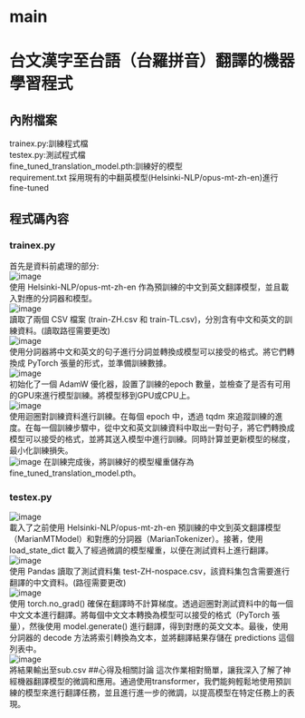 # main
# 台文漢字至台語（台羅拼音）翻譯的機器學習程式  
## 內附檔案
trainex.py:訓練程式檔  
testex.py:測試程式檔  
fine_tuned_translation_model.pth:訓練好的模型  
requirement.txt
採用現有的中翻英模型(Helsinki-NLP/opus-mt-zh-en)進行fine-tuned  
## 程式碼內容
### trainex.py
首先是資料前處理的部分:  
![image](https://github.com/312513016-morrisWW/main/assets/145111464/3d7dd822-5e0b-4fd0-a0da-48087d4b6fed)  
使用 Helsinki-NLP/opus-mt-zh-en 作為預訓練的中文到英文翻譯模型，並且載入對應的分詞器和模型。  
![image](https://github.com/312513016-morrisWW/main/assets/145111464/ebbe300f-c333-441c-b5f2-d2e63c7fb574)  
讀取了兩個 CSV 檔案 (train-ZH.csv 和 train-TL.csv)，分別含有中文和英文的訓練資料。(讀取路徑需要更改)  
![image](https://github.com/312513016-morrisWW/main/assets/145111464/787e422a-6acf-4536-9547-68ac7974b3c5)   
使用分詞器將中文和英文的句子進行分詞並轉換成模型可以接受的格式。將它們轉換成 PyTorch 張量的形式，並準備訓練數據。  
![image](https://github.com/312513016-morrisWW/main/assets/145111464/f4396d56-2eb7-440c-b4f1-02f2be4286e1)  
初始化了一個 AdamW 優化器，設置了訓練的epoch 數量，並檢查了是否有可用的GPU來進行模型訓練。將模型移到GPU或CPU上。  
![image](https://github.com/312513016-morrisWW/main/assets/145111464/09be1d53-9d81-4377-b85a-cbfea25a0d3f)  
使用迴圈對訓練資料進行訓練。在每個 epoch 中，透過 tqdm 來追蹤訓練的進度。在每一個訓練步驟中，從中文和英文訓練資料中取出一對句子，將它們轉換成模型可以接受的格式，並將其送入模型中進行訓練。同時計算並更新模型的梯度，最小化訓練損失。  
![image](https://github.com/312513016-morrisWW/main/assets/145111464/d4adea20-2557-4d75-b147-26f74a4494e3)
在訓練完成後，將訓練好的模型權重儲存為fine_tuned_translation_model.pth。  
### testex.py
![image](https://github.com/312513016-morrisWW/main/assets/145111464/3f046e0f-b767-4059-bcee-e60f2cc67028)  
載入了之前使用 Helsinki-NLP/opus-mt-zh-en 預訓練的中文到英文翻譯模型（MarianMTModel）和對應的分詞器（MarianTokenizer）。接著，使用 load_state_dict 載入了經過微調的模型權重，以便在測試資料上進行翻譯。  
![image](https://github.com/312513016-morrisWW/main/assets/145111464/eee990a5-4cff-49a2-9a1b-afffce71d907)  
使用 Pandas 讀取了測試資料集 test-ZH-nospace.csv，該資料集包含需要進行翻譯的中文資料。(路徑需要更改)  
![image](https://github.com/312513016-morrisWW/main/assets/145111464/a0eaf222-675a-4dad-b8c4-91550e49ebda)  
使用 torch.no_grad() 確保在翻譯時不計算梯度。透過迴圈對測試資料中的每一個中文文本進行翻譯。將每個中文文本轉換為模型可以接受的格式（PyTorch 張量），然後使用 model.generate() 進行翻譯，得到對應的英文文本。最後，使用分詞器的 decode 方法將索引轉換為文本，並將翻譯結果存儲在 predictions 這個列表中。  
![image](https://github.com/312513016-morrisWW/main/assets/145111464/5bfa7755-423d-4ded-bcae-628fffd5123a)  
將結果輸出至sub.csv
##心得及相關討論
這次作業相對簡單，讓我深入了解了神經機器翻譯模型的微調和應用。通過使用transformer，我們能夠輕鬆地使用預訓練的模型來進行翻譯任務，並且進行進一步的微調，以提高模型在特定任務上的表現。  








